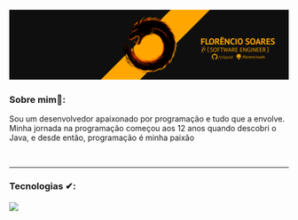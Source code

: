 [![ProfileBanner](https://github.com/zlilpoof/zlilpoof/blob/main/capa%20linkedin%20v6.png)](https://github.com/zlilpoof)

### Sobre mim🧑:
Sou um desenvolvedor apaixonado por programação e tudo que a envolve.
Minha jornada na programação começou aos 12 anos quando descobri o Java,
e desde então, programação é minha paixão



<br/>

---


### Tecnologias ✔:

<a href="https://github.com/zlilpoof">
  <img align="center" src="https://github-readme-stats.vercel.app/api/top-langs/?username=zlilpoof&theme=tokyonight" />
  </a>

<br/>
<br/>
<br/>
